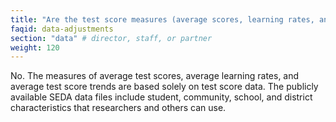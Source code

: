 ```yaml
---
title: "Are the test score measures (average scores, learning rates, and trends) adjusted to take into account differences in student demographic characteristics or any other student or school variables?"
faqid: data-adjustments
section: "data" # director, staff, or partner
weight: 120
---
```

No. The measures of average test scores, average learning rates, and average test score trends are based solely on test score data. The publicly available SEDA data files include student, community, school, and district characteristics that researchers and others can use. 

